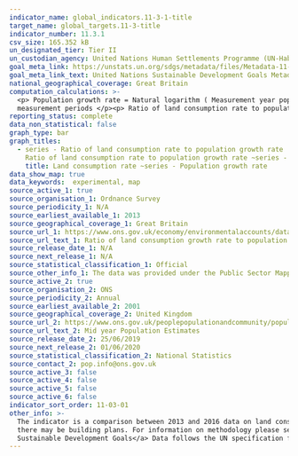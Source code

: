 ```yaml
---
indicator_name: global_indicators.11-3-1-title
target_name: global_targets.11-3-title
indicator_number: 11.3.1
csv_size: 165.352 kB
un_designated_tier: Tier II
un_custodian_agency: United Nations Human Settlements Programme (UN-Habitat)
goal_meta_link: https://unstats.un.org/sdgs/metadata/files/Metadata-11-03-01.pdf
goal_meta_link_text: United Nations Sustainable Development Goals Metadata (PDF 245 KB)
national_geographical_coverage: Great Britain
computation_calculations: >-
  <p> Population growth rate = Natural logarithm ( Measurement year population / Previous population ) / Time between the measurement periods </p> <p> Land consumption rate = Natural logarithm ( Measurement year manmade land area / Previous manmade land area ) / Time between the
  measurement periods </p><p> Ratio of land consumption rate to population growth rate = Land consumption rate / Population growth rate </p>
reporting_status: complete
data_non_statistical: false
graph_type: bar
graph_titles:
  - series - Ratio of land consumption rate to population growth rate
    Ratio of land consumption rate to population growth rate ~series - Land consumption rate
    title: Land consumption rate ~series - Population growth rate
data_show_map: true
data_keywords:  experimental, map
source_active_1: true
source_organisation_1: Ordnance Survey
source_periodicity_1: N/A
source_earliest_available_1: 2013
source_geographical_coverage_1: Great Britain
source_url_1: https://www.ons.gov.uk/economy/environmentalaccounts/datasets/ratiooflandconsumptiongrowthratetopopulationgrowthratebycountryandlowerlayersuperoutputarea
source_url_text_1: Ratio of land consumption growth rate to population growth rate by country and Lower layer Super Output Area
source_release_date_1: N/A
source_next_release_1: N/A
source_statistical_classification_1: Official 
source_other_info_1: The data was provided under the Public Sector Mapping Agreement in place between ONS and OS.
source_active_2: true
source_organisation_2: ONS
source_periodicity_2: Annual
source_earliest_available_2: 2001
source_geographical_coverage_2: United Kingdom
source_url_2: https://www.ons.gov.uk/peoplepopulationandcommunity/populationandmigration/populationestimates/datasets/populationestimatesforukenglandandwalesscotlandandnorthernireland
source_url_text_2: Mid year Population Estimates 
source_release_date_2: 25/06/2019
source_next_release_2: 01/06/2020
source_statistical_classification_2: National Statistics
source_contact_2: pop.info@ons.gov.uk
source_active_3: false
source_active_4: false
source_active_5: false
source_active_6: false
indicator_sort_order: 11-03-01
other_info: >-
  The indicator is a comparison between 2013 and 2016 data on land consumption. Data was provided on land cover as manmade, unclassified, Natural or Mixed. For the calculation of this indicator, manmade was filtered out to calculate land consumption. Unclassified would cover land for which
  there may be building plans. For information on methodology please see the article <a href="https://www.ons.gov.uk/economy/environmentalaccounts/articles/usinginnovativemethodstoreportagainstthesustainabledevelopmentgoals/2018-10-22">Using innovative methods to report against the
  Sustainable Development Goals</a> Data follows the UN specification for this indicator. This indicator has not been identified in collaboration with topic experts.
---
```

